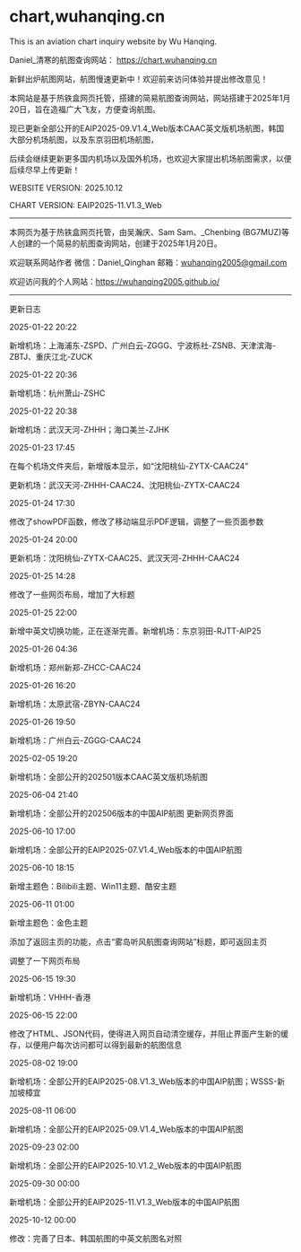 # chart,wuhanqing.cn

This is an aviation chart inquiry website by Wu Hanqing.

Daniel_清寒的航图查询网站：
<a href="https://chart.wuhanqing.cn">https://chart.wuhanqing.cn</a>

新鲜出炉航图网站，航图慢速更新中！欢迎前来访问体验并提出修改意见！

本网站是基于热铁盒网页托管，搭建的简易航图查询网站，网站搭建于2025年1月20日，旨在造福广大飞友，方便查询航图。

现已更新全部公开的EAIP2025-09.V1.4_Web版本CAAC英文版机场航图，韩国大部分机场航图，以及东京羽田机场航图，

后续会继续更新更多国内机场以及国外机场，也欢迎大家提出机场航图需求，以便后续尽早上传更新！

WEBSITE VERSION: 2025.10.12

CHART VERSION: EAIP2025-11.V1.3_Web

---

本网页为基于热铁盒网页托管，由吴瀚庆、Sam Sam、_Chenbing (BG7MUZ)等人创建的一个简易的航图查询网站，创建于2025年1月20日。

欢迎联系网站作者 微信：Daniel_Qinghan 邮箱：wuhanqing2005@gmail.com

欢迎访问我的个人网站：https://wuhanqing2005.github.io/

---

更新日志

2025-01-22 20:22

新增机场：上海浦东-ZSPD、广州白云-ZGGG、宁波栎社-ZSNB、天津滨海-ZBTJ、重庆江北-ZUCK

2025-01-22 20:36

新增机场：杭州萧山-ZSHC

2025-01-22 20:38

新增机场：武汉天河-ZHHH；海口美兰-ZJHK

2025-01-23 17:45

在每个机场文件夹后，新增版本显示，如“沈阳桃仙-ZYTX-CAAC24”

更新机场：武汉天河-ZHHH-CAAC24、沈阳桃仙-ZYTX-CAAC24

2025-01-24 17:30

修改了showPDF函数，修改了移动端显示PDF逻辑，调整了一些页面参数

2025-01-24 20:00

更新机场：沈阳桃仙-ZYTX-CAAC25、武汉天河-ZHHH-CAAC24

2025-01-25 14:28

修改了一些网页布局，增加了大标题

2025-01-25 22:00

新增中英文切换功能，正在逐渐完善。新增机场：东京羽田-RJTT-AIP25

2025-01-26 04:36

新增机场：郑州新郑-ZHCC-CAAC24

2025-01-26 16:20

新增机场：太原武宿-ZBYN-CAAC24

2025-01-26 19:50

新增机场：广州白云-ZGGG-CAAC24

2025-02-05 19:20

新增机场：全部公开的202501版本CAAC英文版机场航图

2025-06-04 21:40

新增机场：全部公开的202506版本的中国AIP航图 更新网页界面

2025-06-10 17:00

新增机场：全部公开的EAIP2025-07.V1.4_Web版本的中国AIP航图

2025-06-10 18:15

新增主题色：Bilibili主题、Win11主题、酷安主题

2025-06-11 01:00

新增主题色：金色主题

添加了返回主页的功能，点击“雾岛听风航图查询网站”标题，即可返回主页

调整了一下网页布局

2025-06-15 19:30

新增机场：VHHH-香港

2025-06-15 22:00

修改了HTML、JSON代码，使得进入网页自动清空缓存，并阻止界面产生新的缓存，以便用户每次访问都可以得到最新的航图信息

2025-08-02 19:00

新增机场：全部公开的EAIP2025-08.V1.3_Web版本的中国AIP航图；WSSS-新加坡樟宜

2025-08-11 06:00

新增机场：全部公开的EAIP2025-09.V1.4_Web版本的中国AIP航图

2025-09-23 02:00

新增机场：全部公开的EAIP2025-10.V1.2_Web版本的中国AIP航图

2025-09-30 00:00

新增机场：全部公开的EAIP2025-11.V1.3_Web版本的中国AIP航图

2025-10-12 00:00

修改：完善了日本、韩国航图的中英文航图名对照

